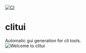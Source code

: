 [![CI](https://github.com/Xalanot/clitui/actions/workflows/ci.yml/badge.svg?branch=main)](https://github.com/Xalanot/clitui/actions/workflows/ci.yml)
# clitui
Automatic gui generation for cli tools.<br>
![Welcome to clitui](https://vhs.charm.sh/vhs-2LQpVjzHvC1QkOlJWM9k2J.gif)
